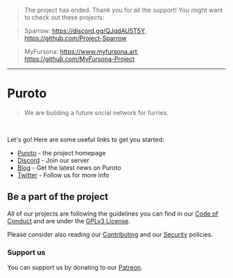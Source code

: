 > The project has ended. Thank you for all the support! You might want to check out these projects:

> Sparrow: https://discord.gg/QJqdAU5T5Y, https://github.com/Project-Sparrow

> MyFursona: https://www.myfursona.art, https://github.com/MyFursona-Project

---

# Puroto

> We are building a future social network for furries.

<br>

Let's go! Here are some useful links to get you started:

- [Puroto](https://puroto.net) - the project homepage
- [Discord](https://discord.puroto.net) - Join our server
- [Blog](https://blog.puroto.net) - Get the latest news on Puroto
- [Twitter](https://twitter.com/PurotoApp) - Follow us for more info

## Be a part of the project

All of our projects are following the guidelines you can find in our 
[Code of Conduct](https://github.com/.github/CODE_OF_CONDUCT.md) and are
under the [GPLv3 License](https://github.com/.github/LICENSE.md).

Please consider also reading our [Contributing](https://github.com/.github/CONTRIBUTING.md) 
and our [Security](https://github.com/.github/SECURITY.md) policies.

### Support us

You can support us by donating to our [Patreon](https://www.patreon.com/PurotoApp).
